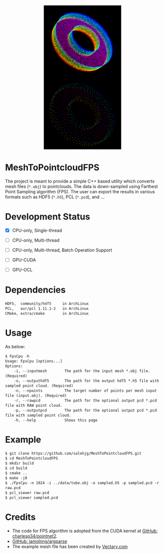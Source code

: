 <p align="center">
    <img width="50%" src="https://github.com/salehjg/MeshToPointcloudFPS/blob/master/data/example.png">
</p>

# MeshToPointcloudFPS
The project is meant to provide a simple C++ based utility which converts mesh files (`*.obj`) to pointclouds. The data is down-sampled using Farthest Point Sampling algorithm (FPS). The user can export the results in various formats such as HDF5 (`*.h5`), PCL (`*.pcd`), and ...

# Development Status
- [x] CPU-only, Single-thread
- [ ] CPU-only, Multi-thread
- [ ] CPU-only, Multi-thread, Batch Operation Support
- [ ] GPU-CUDA
- [ ] GPU-OCL


# Dependencies
```
HDF5,  community/hdf5     in ArchLinux
PCL,   aur/pcl 1.11.1-2   in ArchLinux
CMake, extra/cmake        in ArchLinux
```

# Usage
As below:
```
$ FpsCpu -h
Usage: FpsCpu [options...]
Options:
    -i, --inputmesh        The path for the input mesh *.obj file. (Required)
    -o, --outputhdf5       The path for the output hdf5 *.h5 file with sampled point cloud. (Required)
    -n, --npoints          The target number of points per mesh input file (input.obj). (Required)
    -r, --rawpcd           The path for the optional output pcd *.pcd file with RAW point cloud.
    -p, --outputpcd        The path for the optional output pcd *.pcd file with sampled point cloud.
    -h, --help             Shows this page 

```

# Example
```
$ git clone https://github.com/salehjg/MeshToPointcloudFPS.git
$ cd MeshToPointcloudFPS
$ mkdir build
$ cd build
$ cmake ..
$ make -j8
$ ./FpsCpu -n 1024 -i ../data/tube.obj -o sampled.h5 -p sampled.pcd -r raw.pcd 
$ pcl_viewer raw.pcd
$ pcl_viewer sampled.pcd

```


# Credits
* The code for FPS algorithm is adopted from the CUDA kernel at [GitHub: charlesq34/pointnet2](https://github.com/charlesq34/pointnet2/blob/master/tf_ops/sampling/tf_sampling_g.cu).
* [GitHub: jamolnng/argparse](https://github.com/jamolnng/argparse)
* The example mesh file has been created by [Vectary.com](https://www.vectary.com/)